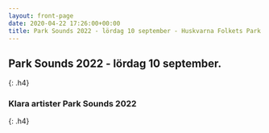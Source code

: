 ```yaml
---
layout: front-page
date: 2020-04-22 17:26:00+00:00
title: Park Sounds 2022 - lördag 10 september - Huskvarna Folkets Park
---
```


## Park Sounds 2022 - lördag 10 september.
{: .h4}

### Klara artister Park Sounds 2022
{: .h4}
